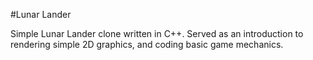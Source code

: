 #Lunar Lander

Simple Lunar Lander clone written in C++. Served as an introduction to rendering simple 2D graphics, and coding basic game mechanics.
